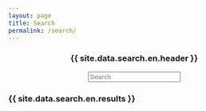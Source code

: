 ```yaml
---
layout: page
title: Search
permalink: /search/
---
```


<div id="search-container">
    <div style="text-align: center">
        <h3>{{ site.data.search.en.header }}</h3>
        <input type="text" id="search-input" class="search-input" placeholder="Search"/>
    </div>
    <h3>{{ site.data.search.en.results }}</h3>    
    <ul id="results-container"></ul>
</div>

<script src="{{ site.baseurl }}/assets/simple-jekyll-search.min.js" type="text/javascript"></script>

<script>
    SimpleJekyllSearch({
    searchInput: document.getElementById('search-input'),
    resultsContainer: document.getElementById('results-container'),
    searchResultTemplate: '<div style="text-align: left !important;"><a href="{url}" title="{title}"><h1 style="text-align:left !important;">{title}</h1></a><span style="text-align:left !important;">{date}</span></div></a><span style="text-align:left !important;">{{site.data.common.flags.{{locale}}}}</span></div>',
    json: '{{ site.baseurl }}/search.json',
    noResultsText: 'No results found'
    });
</script>
